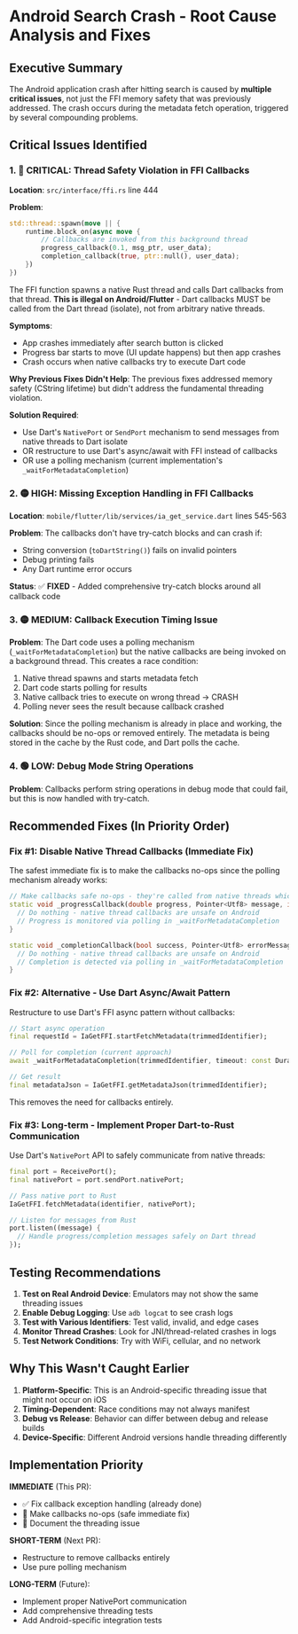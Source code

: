 # Android Search Crash - Root Cause Analysis and Fixes

## Executive Summary

The Android application crash after hitting search is caused by **multiple critical issues**, not just the FFI memory safety that was previously addressed. The crash occurs during the metadata fetch operation, triggered by several compounding problems.

## Critical Issues Identified

### 1. 🔴 CRITICAL: Thread Safety Violation in FFI Callbacks

**Location**: `src/interface/ffi.rs` line 444

**Problem**: 
```rust
std::thread::spawn(move || {
    runtime.block_on(async move {
        // Callbacks are invoked from this background thread
        progress_callback(0.1, msg_ptr, user_data);
        completion_callback(true, ptr::null(), user_data);
    })
})
```

The FFI function spawns a native Rust thread and calls Dart callbacks from that thread. **This is illegal on Android/Flutter** - Dart callbacks MUST be called from the Dart thread (isolate), not from arbitrary native threads.

**Symptoms**:
- App crashes immediately after search button is clicked
- Progress bar starts to move (UI update happens) but then app crashes
- Crash occurs when native callbacks try to execute Dart code

**Why Previous Fixes Didn't Help**:
The previous fixes addressed memory safety (CString lifetime) but didn't address the fundamental threading violation.

**Solution Required**:
- Use Dart's `NativePort` or `SendPort` mechanism to send messages from native threads to Dart isolate
- OR restructure to use Dart's async/await with FFI instead of callbacks
- OR use a polling mechanism (current implementation's `_waitForMetadataCompletion`)

### 2. 🟡 HIGH: Missing Exception Handling in FFI Callbacks

**Location**: `mobile/flutter/lib/services/ia_get_service.dart` lines 545-563

**Problem**: The callbacks don't have try-catch blocks and can crash if:
- String conversion (`toDartString()`) fails on invalid pointers
- Debug printing fails
- Any Dart runtime error occurs

**Status**: ✅ **FIXED** - Added comprehensive try-catch blocks around all callback code

### 3. 🟡 MEDIUM: Callback Execution Timing Issue

**Problem**: The Dart code uses a polling mechanism (`_waitForMetadataCompletion`) but the native callbacks are being invoked on a background thread. This creates a race condition:

1. Native thread spawns and starts metadata fetch
2. Dart code starts polling for results
3. Native callback tries to execute on wrong thread → CRASH
4. Polling never sees the result because callback crashed

**Solution**: 
Since the polling mechanism is already in place and working, the callbacks should be no-ops or removed entirely. The metadata is being stored in the cache by the Rust code, and Dart polls the cache.

### 4. 🟢 LOW: Debug Mode String Operations

**Problem**: Callbacks perform string operations in debug mode that could fail, but this is now handled with try-catch.

## Recommended Fixes (In Priority Order)

### Fix #1: Disable Native Thread Callbacks (Immediate Fix)

The safest immediate fix is to make the callbacks no-ops since the polling mechanism already works:

```dart
// Make callbacks safe no-ops - they're called from native threads which is unsafe
static void _progressCallback(double progress, Pointer<Utf8> message, int userData) {
  // Do nothing - native thread callbacks are unsafe on Android
  // Progress is monitored via polling in _waitForMetadataCompletion
}

static void _completionCallback(bool success, Pointer<Utf8> errorMessage, int userData) {
  // Do nothing - native thread callbacks are unsafe on Android  
  // Completion is detected via polling in _waitForMetadataCompletion
}
```

### Fix #2: Alternative - Use Dart Async/Await Pattern

Restructure to use Dart's FFI async pattern without callbacks:

```dart
// Start async operation
final requestId = IaGetFFI.startFetchMetadata(trimmedIdentifier);

// Poll for completion (current approach)
await _waitForMetadataCompletion(trimmedIdentifier, timeout: const Duration(seconds: 30));

// Get result
final metadataJson = IaGetFFI.getMetadataJson(trimmedIdentifier);
```

This removes the need for callbacks entirely.

### Fix #3: Long-term - Implement Proper Dart-to-Rust Communication

Use Dart's `NativePort` API to safely communicate from native threads:

```dart
final port = ReceivePort();
final nativePort = port.sendPort.nativePort;

// Pass native port to Rust
IaGetFFI.fetchMetadata(identifier, nativePort);

// Listen for messages from Rust
port.listen((message) {
  // Handle progress/completion messages safely on Dart thread
});
```

## Testing Recommendations

1. **Test on Real Android Device**: Emulators may not show the same threading issues
2. **Enable Debug Logging**: Use `adb logcat` to see crash logs
3. **Test with Various Identifiers**: Test valid, invalid, and edge cases
4. **Monitor Thread Crashes**: Look for JNI/thread-related crashes in logs
5. **Test Network Conditions**: Try with WiFi, cellular, and no network

## Why This Wasn't Caught Earlier

1. **Platform-Specific**: This is an Android-specific threading issue that might not occur on iOS
2. **Timing-Dependent**: Race conditions may not always manifest
3. **Debug vs Release**: Behavior can differ between debug and release builds
4. **Device-Specific**: Different Android versions handle threading differently

## Implementation Priority

**IMMEDIATE** (This PR):
- ✅ Fix callback exception handling (already done)
- 🔧 Make callbacks no-ops (safe immediate fix)
- 📝 Document the threading issue

**SHORT-TERM** (Next PR):
- Restructure to remove callbacks entirely
- Use pure polling mechanism

**LONG-TERM** (Future):
- Implement proper NativePort communication
- Add comprehensive threading tests
- Add Android-specific integration tests
